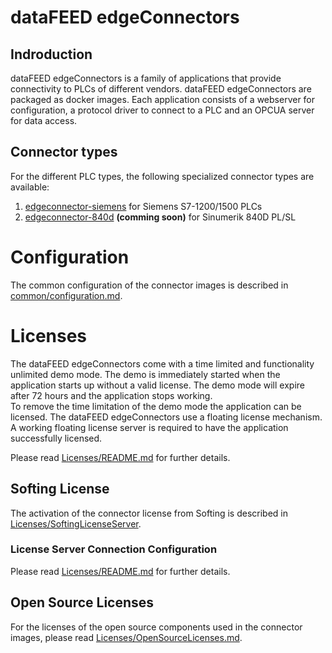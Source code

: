 # dataFEED edgeConnectors

## Indroduction
dataFEED edgeConnectors is a family of applications that provide connectivity to PLCs of different vendors.
dataFEED edgeConnectors are packaged as docker images. Each application consists of a webserver for configuration, a protocol driver to connect to a PLC and an OPCUA server for data access.

## Connector types

For the different PLC types, the following specialized connector types are available:

  1. [edgeconnector-siemens](edgeconnector-siemens/README.md) for Siemens S7-1200/1500 PLCs
  2. [edgeconnector-840d](edgeconnector-840d/README.md) **(comming soon)** for Sinumerik 840D PL/SL

# Configuration

The common configuration of the connector images is described in [common/configuration.md](common/configuration.md).

# Licenses

The dataFEED edgeConnectors come with a time limited and functionality unlimited demo mode.
The demo is immediately started when the application starts up without a valid license.
The demo mode will expire after 72 hours and the application stops working.  
To remove the time limitation of the demo mode the application can be licensed.
The dataFEED edgeConnectors use a floating license mechanism.
A working floating license server is required to have the application successfully licensed.  

Please read [Licenses/README.md](Licenses/README.md) for further details.

## Softing License

The activation of the connector license from Softing is described in [Licenses/SoftingLicenseServer](Licenses/SoftingLicenseServer/README.md).

### License Server Connection Configuration

Please read [Licenses/README.md](Licenses/README.md#license-server-connection-configuration) for further details.


## Open Source Licenses

For the licenses of the open source components used in the connector images, please read [Licenses/OpenSourceLicenses.md](Licenses/OpenSourceLicenses.md).
